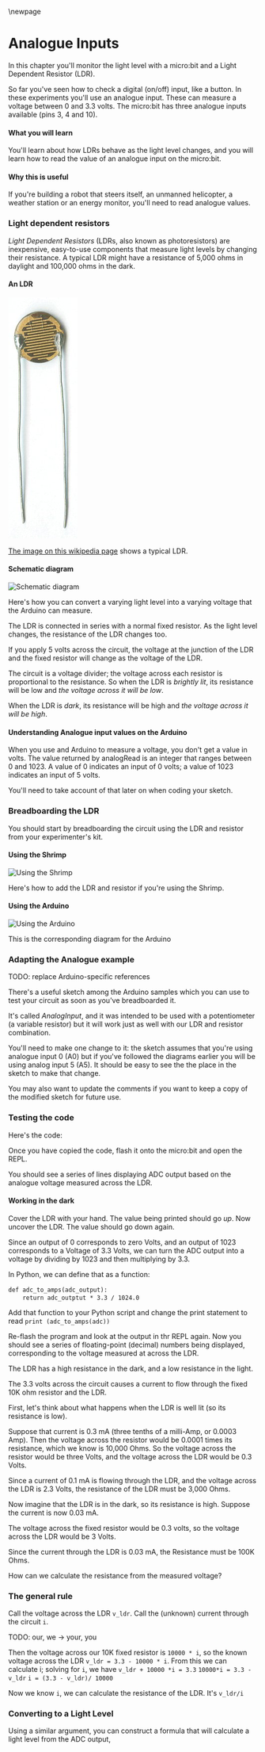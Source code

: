 \newpage

# Analogue Inputs

In this chapter you'll monitor the light
level with a micro:bit and a Light Dependent Resistor (LDR).

So far you've seen how to check a digital
(on/off) input, like a button. In these experiments you'll use an analogue
input. These can measure a voltage between 0 and 3.3 volts. The micro:bit has
three analogue inputs available (pins 3, 4 and 10).

#### What you will learn

You'll learn about how LDRs behave as the light level changes,
and you will learn how to read the value of an analogue input on the micro:bit.

#### Why this is useful

If you're building a robot that steers itself, an unmanned helicopter, a
weather station or an energy monitor, you'll need to read analogue
values.

### Light dependent resistors

*Light Dependent Resistors* (LDRs, also known as photoresistors) are inexpensive, easy-to-use
components that measure light levels by changing their resistance. A
typical LDR might have a resistance of 5,000 ohms in daylight and
100,000 ohms in the dark.

#### An LDR

![An LDR](images/LDR.jpg)

[The image on this wikipedia
page](http://en.wikipedia.org/wiki/Photoresistor) shows a typical LDR.

#### Schematic diagram

![Schematic diagram](images/just-ldr_schem.png)

Here's how you can convert a varying light level into a varying voltage
that the Arduino can measure.

The LDR is connected in series with a normal fixed resistor. As the
light level changes, the resistance of the LDR changes too.

If you apply 5 volts across the circuit, the voltage at the junction of
the LDR and the fixed resistor will change as the voltage of the LDR.

The circuit is a voltage divider; the voltage across each resistor is
proportional to the resistance. So when the LDR is *brightly lit*, its
resistance will be low and *the voltage across it will be low*.

When the LDR is *dark*, its resistance will be high and *the voltage
across it will be high*.

#### Understanding Analogue input values on the Arduino

When you use and Arduino to measure a voltage, you don't get a value in
volts. The value returned by analogRead is an integer that ranges
between 0 and 1023. A value of 0 indicates an input of 0 volts; a value
of 1023 indicates an input of 5 volts.

You'll need to take account of that later on when coding your sketch.

### Breadboarding the LDR

You should start by breadboarding the circuit using the LDR and resistor
from your experimenter's kit.

#### Using the Shrimp

![Using the Shrimp](images/shrimp-ldr_bb.png)

Here's how to add the LDR and resistor if you're using the Shrimp.

#### Using the Arduino

![Using the Arduino](images/arduino-ldr_bb.png)

This is the corresponding diagram for the Arduino

### Adapting the Analogue example

TODO: replace Arduino-specific references

There's a useful sketch among the Arduino samples which you can use to
test your circuit as soon as you've breadboarded it.

It's called *AnalogInput*, and it was intended to be used with a
potentiometer (a variable resistor) but it will work just as well with
our LDR and resistor combination.

You'll need to make one change to it: the sketch assumes that you're
using analogue input 0 (A0) but if you've followed the diagrams earlier
you will be using analog input 5 (A5). It should be easy to see the the
place in the sketch to make that change.

You may also want to update the comments if you want to keep a copy of
the modified sketch for future use.

### Testing the code

Here's the code:

Once you have copied the code, flash it onto the micro:bit and open the REPL.

You should see a series of lines displaying ADC output based on the analogue voltage measured across the LDR.

#### Working in the dark

Cover the LDR with your hand. The value being printed should go *up*. Now uncover the LDR.
The value should go down again. 

Since an output of 0 corresponds to zero Volts, and an output of 1023 corresponds to a Voltage of 3.3 Volts,
we can turn the ADC output into a voltage by dividing by 1023 and then multiplying by 3.3.

In Python, we can define that as a function:

    def adc_to_amps(adc_output):
        return adc_outptut * 3.3 / 1024.0
        
Add that function to your Python script and change the print statement to read `print (adc_to_amps(adc))` 

Re-flash the program and look at the output in thr REPL again. Now you should see a series of floating-point
(decimal) numbers being displayed, corresponding to the voltage measured at across the LDR.
    

The LDR has a high resistance in the dark, and a low resistance in the light.

The 3.3 volts across the circuit causes a current to flow through the fixed 10K ohm resistor and the LDR.

First, let's think about what happens when the LDR is well lit (so its resistance is low).

Suppose that current is 0.3 mA (three tenths of a milli-Amp, or 0.0003 Amp). Then the voltage across the resistor would
be 0.0001 times its resistance, which we know is 10,000 Ohms. So the voltage across the resistor would be three Volts,
and the voltage across the LDR would be 0.3 Volts.

Since a current of 0.1 mA is flowing through the LDR, and the voltage across the LDR is 2.3 Volts, the resistance of
the LDR must be 3,000 Ohms.

Now imagine that the LDR is in the dark, so its resistance is high. Suppose the current is now 0.03 mA.

The voltage across the fixed resistor would be 0.3 volts, so the voltage across the LDR would be 3 Volts.

Since the current through the LDR is 0.03 mA, the Resistance must be 100K Ohms.

How can we calculate the resistance from the measured voltage?

### The general rule

Call the voltage across the LDR `v_ldr`. Call the (unknown) current through the circuit `i`.

 TODO: our, we -> your, you

Then the voltage across our 10K fixed resistor is `10000 * i`, so the known voltage across the LDR 
`v_ldr = 3.3 - 10000 * i`. From this we can calculate i; solving for `i`, we have
`v_ldr + 10000 *i = 3.3`
`10000*i = 3.3 - v_ldr`
`i = (3.3 - v_ldr)/ 10000`

Now we know `i`, we can calculate the resistance of the LDR. It's `v_ldr/i`


<!-- TODO: move calcs to a new Appendix? -->

### Converting to a Light Level

Using a similar argument, you can construct a formula that will calculate a light level from the ADC output,

<!-- TODO: measure the chip temperature -->

